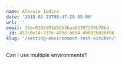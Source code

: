 ```yaml
---
name: Alessio Iodice
date: '2018-02-13T08:47:20-05:00'
url: ''
email: 33ac0102d91b5653baa03397299b78bd
_id: 451c0e14-737e-405d-b6b4-db092b830f06
slug: '/setting-environment-test-kitchen/'
---
```


Can I use multiple environments?
